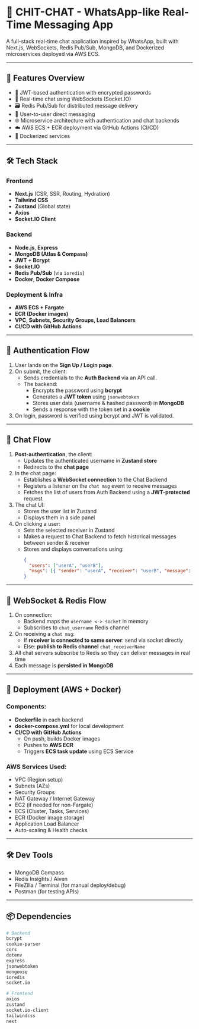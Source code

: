 # 💬 CHIT-CHAT - WhatsApp-like Real-Time Messaging App

A full-stack real-time chat application inspired by WhatsApp, built with Next.js, WebSockets, Redis Pub/Sub, MongoDB, and Dockerized microservices deployed via AWS ECS.

---

## 🧠 Features Overview

- 🔐 JWT-based authentication with encrypted passwords
- 💬 Real-time chat using WebSockets (Socket.IO)
- 🗃️ Redis Pub/Sub for distributed message delivery
- 👥 User-to-user direct messaging
- 🌐 Microservice architecture with authentication and chat backends
- ☁️ AWS ECS + ECR deployment via GitHub Actions (CI/CD)
- 🐳 Dockerized services

---

## 🛠️ Tech Stack

### Frontend
- **Next.js** (CSR, SSR, Routing, Hydration)
- **Tailwind CSS**
- **Zustand** (Global state)
- **Axios**
- **Socket.IO Client**

### Backend
- **Node.js**, **Express**
- **MongoDB (Atlas & Compass)**
- **JWT + Bcrypt**
- **Socket.IO**
- **Redis Pub/Sub** (via `ioredis`)
- **Docker**, **Docker Compose**

### Deployment & Infra
- **AWS ECS + Fargate**
- **ECR (Docker images)**
- **VPC, Subnets, Security Groups, Load Balancers**
- **CI/CD with GitHub Actions**

---

## 🔐 Authentication Flow

1. User lands on the **Sign Up / Login page**.
2. On submit, the client:
   - Sends credentials to the **Auth Backend** via an API call.
   - The backend:
     - Encrypts the password using **bcrypt**
     - Generates a **JWT token** using `jsonwebtoken`
     - Stores user data (username & hashed password) in **MongoDB**
     - Sends a response with the token set in a **cookie**
3. On login, password is verified using bcrypt and JWT is validated.

---

## 💬 Chat Flow

1. **Post-authentication**, the client:
   - Updates the authenticated username in **Zustand store**
   - Redirects to the **chat page**
2. In the chat page:
   - Establishes a **WebSocket connection** to the Chat Backend
   - Registers a listener on the `chat msg` event to receive messages
   - Fetches the list of users from Auth Backend using a **JWT-protected** request
3. The chat UI:
   - Stores the user list in Zustand
   - Displays them in a side panel
4. On clicking a user:
   - Sets the selected receiver in Zustand
   - Makes a request to Chat Backend to fetch historical messages between sender & receiver
   - Stores and displays conversations using:
     ```json
     {
       "users": ["userA", "userB"],
       "msgs": [{ "sender": "userA", "receiver": "userB", "message": "Hello!" }]
     }
     ```

---

## 🔄 WebSocket & Redis Flow

1. On connection:
   - Backend maps the `username <-> socket` in memory
   - Subscribes to `chat_username` Redis channel
2. On receiving a `chat msg`:
   - If **receiver is connected to same server**: send via socket directly
   - Else: **publish to Redis channel** `chat_receiverName`
3. All chat servers subscribe to Redis so they can deliver messages in real time
4. Each message is **persisted in MongoDB**


---

## 🚀 Deployment (AWS + Docker)

### Components:
- **Dockerfile** in each backend
- **docker-compose.yml** for local development
- **CI/CD with GitHub Actions**
  - On push, builds Docker images
  - Pushes to **AWS ECR**
  - Triggers **ECS task update** using ECS Service

### AWS Services Used:
- VPC (Region setup)
- Subnets (AZs)
- Security Groups
- NAT Gateway / Internet Gateway
- EC2 (if needed for non-Fargate)
- ECS (Cluster, Tasks, Services)
- ECR (Docker image storage)
- Application Load Balancer
- Auto-scaling & Health checks

---

## 🛠️ Dev Tools
- MongoDB Compass
- Redis Insights / Aiven
- FileZilla / Terminal (for manual deploy/debug)
- Postman (for testing APIs)

---

## 📦 Dependencies

```bash
# Backend
bcrypt
cookie-parser
cors
dotenv
express
jsonwebtoken
mongoose
ioredis
socket.io

# Frontend
axios
zustand
socket.io-client
tailwindcss
next
